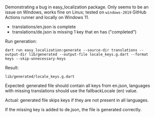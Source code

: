Demonstrating a bug in easy_localization package. Only seems to be an issue on
Windows, works fine on Linux; tested on `windows-2019` GitHub Actions runner and
locally on Windows 11.

- translations/en.json is complete
- translations/de.json is missing 1 key that en has ("completed")

Run generation:

```
dart run easy_localization:generate --source-dir translations --output-dir lib/generated --output-file locale_keys.g.dart --format keys --skip-unnecessary-keys
```

Result:

`lib/generated/locale_keys.g.dart`

Expected: generated file should contain all keys from en.json, languages with
missing translations should use the fallbackLocale (en) value.

Actual: generated file skips keys if they are not present in all languages.

If the missing key is added to de.json, the file is generated correctly.
